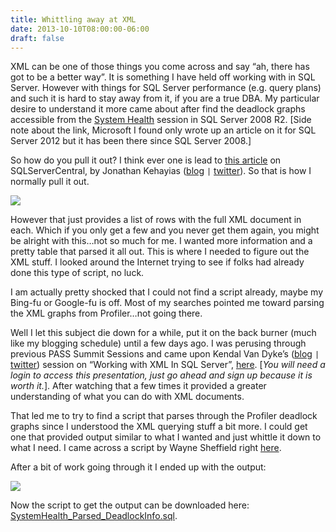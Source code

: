 ```yaml
---
title: Whittling away at XML
date: 2013-10-10T08:00:00-06:00
draft: false
---
```


XML can be one of those things you come across and say “ah, there has got to be a better way”. It is something I have held off working with in SQL Server. However with things for SQL Server performance (e.g. query plans) and such it is hard to stay away from it, if you are a true DBA. My particular desire to understand it more came about after find the deadlock graphs accessible from the <a href="http://technet.microsoft.com/en-us/library/ff877955.aspx" target="_blank">System Health</a> session in SQL Server 2008 R2. [Side note about the link, Microsoft I found only wrote up an article on it for SQL Server 2012 but it has been there since SQL Server 2008.]

So how do you pull it out? I think ever one is lead to <a href="http://www.sqlservercentral.com/articles/deadlock/65658/" target="_blank">this article</a> on SQLServerCentral, by Jonathan Kehayias (<a href="http://www.sqlskills.com/blogs/jonathan/" target="_blank">blog</a> `|` <a href="http://twitter.com/SQLPoolBoy" target="_blank">twitter</a>). So that is how I normally pull it out.

![](/img/deadlocks_xevents_xml.png)

However that just provides a list of rows with the full XML document in each. Which if you only get a few and you never get them again, you might be alright with this…not so much for me. I wanted more information and a pretty table that parsed it all out. This is where I needed to figure out the XML stuff. I looked around the Internet trying to see if folks had already done this type of script, no luck.

I am actually pretty shocked that I could not find a script already, maybe my Bing-fu or Google-fu is off. Most of my searches pointed me toward parsing the XML graphs from Profiler…not going there.

Well I let this subject die down for a while, put it on the back burner (much like my blogging schedule) until a few days ago. I was perusing through previous PASS Summit Sessions and came upon Kendal Van Dyke’s (<a href="http://www.kendalvandyke.com/" target="_blank">blog</a> `|` <a href="http://twitter.com/SQLDBA" target="_blank">twitter</a>) session on “Working with XML In SQL Server”, <a href="http://softconference.com/pass/sessionDetail.asp?SID=274804" target="_blank">here</a>. [_You will need a login to access this presentation, just go ahead and sign up because it is worth it._]. After watching that a few times it provided a greater understanding of what you can do with XML documents.

That led me to try to find a script that parses through the Profiler deadlock graphs since I understood the XML querying stuff a bit more. I could get one that provided output similar to what I wanted and just whittle it down to what I need. I came across a script by Wayne Sheffield right <a href="http://blog.waynesheffield.com/wayne/code-library/shred-deadlock-graph/" target="_blank">here</a>.

After a bit of work going through it I ended up with the output:

![](/img/deadlocks_xevents.png)

Now the script to get the output can be downloaded here: <a href="https://gist.github.com/wsmelton/43888ac05b7eee5bce65a58ed941881a" target="_blank">SystemHealth_Parsed_DeadlockInfo.sql</a>.
